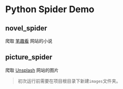 # Python Spider Demo

## novel_spider

爬取 [笔趣看](https://www.bqktxt.com/) 网站的小说

## picture_spider

爬取 [Unsplash](https://unsplash.com/) 网站的图片

> 初次运行前需要在项目根目录下新建`images`文件夹。